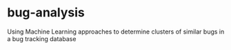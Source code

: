 # bug-analysis
Using Machine Learning approaches to determine clusters of similar bugs in a bug tracking database
